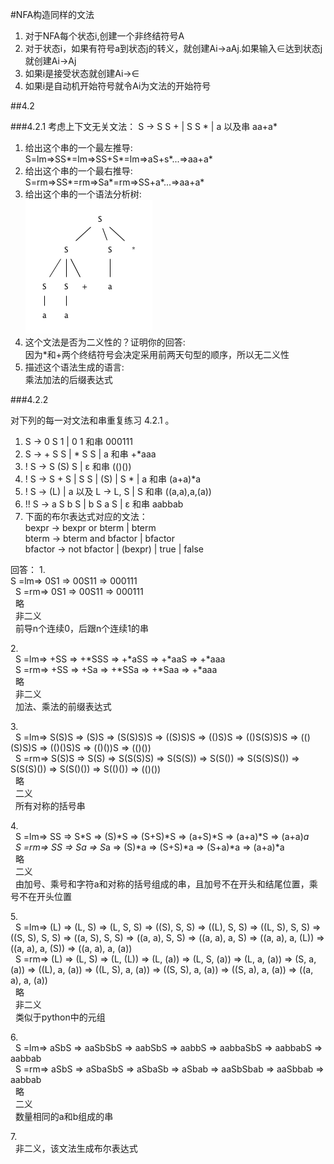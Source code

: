 #NFA构造同样的文法

1.	对于NFA每个状态i,创建一个非终结符号A
2.	对于状态i，如果有符号a到状态j的转义，就创建Ai->aAj.如果输入∈达到状态j就创建Ai->Aj
3.	如果i是接受状态就创建Ai->∈
4.	如果i是自动机开始符号就令Ai为文法的开始符号

##4.2

###4.2.1
考虑上下文无关文法：
	S -> S S + | S S * | a
	以及串 aa+a*

1.	给出这个串的一个最左推导:<br />
	S=lm=>SS*=lm=>SS+S*=lm=>aS+s*...=>aa+a*
2.	给出这个串的一个最右推导:<br />
	S=rm=>SS*=rm=>Sa*=rm=>SS+a*...=>aa+a*
3.	给出这个串的一个语法分析树:<br />
	![4.2.1(3)](1.gif)
4.	这个文法是否为二义性的？证明你的回答:<br />
	因为*和+两个终结符号会决定采用前两天句型的顺序，所以无二义性
5.	描述这个语法生成的语言:<br />
	乘法加法的后缀表达式
	
###4.2.2

对下列的每一对文法和串重复练习 4.2.1 。

1.	S -> 0 S 1 | 0 1 和串 000111
2.	S -> + S S | * S S | a 和串 +*aaa
3.	! S -> S (S) S | ε 和串 (()())
4.	! S -> S + S | S S | (S) | S * | a 和串 (a+a)*a
5.	! S -> (L) | a 以及 L -> L, S | S 和串 ((a,a),a,(a))
6.	!! S -> a S b S | b S a S | ε 和串 aabbab
7.	下面的布尔表达式对应的文法：<br />
	bexpr -> bexpr or bterm | bterm<br />
	bterm -> bterm and bfactor | bfactor<br />
	bfactor -> not bfactor | (bexpr) | true | false<br />

回答：	
1.<br />
	S =lm=> 0S1 => 00S11 => 000111<br />
	&nbsp;   S =rm=> 0S1 => 00S11 => 000111<br />
	&nbsp;   略<br />
	&nbsp;   非二义<br />
	&nbsp;   前导n个连续0，后跟n个连续1的串<br />
	
2.<br />
	&nbsp;   S =lm=> +SS => +*SSS => +*aSS => +*aaS => +*aaa<br />
	&nbsp;   S =rm=> +SS => +Sa => +*SSa => +*Saa => +*aaa<br />
	&nbsp;   略<br />
	&nbsp;   非二义<br />
	&nbsp;   加法、乘法的前缀表达式<br />
	
3.<br />
	&nbsp;   S =lm=> S(S)S => (S)S => (S(S)S)S => ((S)S)S => (()S)S => (()S(S)S)S => (()(S)S)S => (()()S)S => (()())S => (()())<br />
	&nbsp;   S =rm=> S(S)S => S(S) => S(S(S)S) => S(S(S)) => S(S()) => S(S(S)S()) => S(S(S)()) => S(S()()) => S(()()) => (()())<br />
	&nbsp;   略<br />
	&nbsp;   二义<br />
	&nbsp;   所有对称的括号串<br />
	
4.<br />
	&nbsp;   S =lm=> SS => S*S => (S)*S => (S+S)*S => (a+S)*S => (a+a)*S => (a+a)*a<br />
	&nbsp;   S =rm=> SS => Sa => S*a => (S)*a => (S+S)*a => (S+a)*a => (a+a)*a<br />
	&nbsp;   略<br />
	&nbsp;   二义<br />
	&nbsp;   由加号、乘号和字符a和对称的括号组成的串，且加号不在开头和结尾位置，乘号不在开头位置<br />
	
5.<br />
	&nbsp;   S =lm=> (L) => (L, S) => (L, S, S) => ((S), S, S) => ((L), S, S) => ((L, S), S, S) => ((S, S), S, S) => ((a, S), S, S) => ((a, a), S, S) => ((a, a), a, S) => ((a, a), a, (L)) => ((a, a), a, (S)) => ((a, a), a, (a))<br />
	&nbsp;   S =rm=> (L) => (L, S) => (L, (L)) => (L, (a)) => (L, S, (a)) => (L, a, (a)) => (S, a, (a)) => ((L), a, (a)) => ((L, S), a, (a)) => ((S, S), a, (a)) => ((S, a), a, (a)) => ((a, a), a, (a))<br />
	&nbsp;   略<br />
	&nbsp;   非二义<br />
	&nbsp;   类似于python中的元组<br />
		
6.<br />
	&nbsp;   S =lm=> aSbS => aaSbSbS => aabSbS => aabbS => aabbaSbS => aabbabS => aabbab<br />
	&nbsp;   S =rm=> aSbS => aSbaSbS => aSbaSb => aSbab => aaSbSbab => aaSbbab => aabbab<br />
	&nbsp;   略<br />
	&nbsp;   二义<br />
	&nbsp;   数量相同的a和b组成的串<br />
	
7.<br />
	&nbsp;   非二义，该文法生成布尔表达式<br />